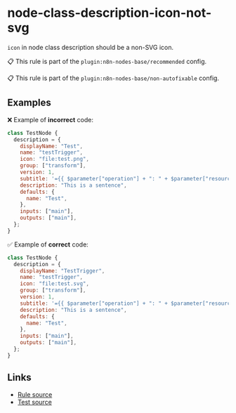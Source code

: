 [//]: # "File generated from a template. Do not edit this file directly."

# node-class-description-icon-not-svg

`icon` in node class description should be a non-SVG icon.

📋 This rule is part of the `plugin:n8n-nodes-base/recommended` config.

📋 This rule is part of the `plugin:n8n-nodes-base/non-autofixable` config.

## Examples

❌ Example of **incorrect** code:

```js
class TestNode {
  description = {
    displayName: "Test",
    name: "testTrigger",
    icon: "file:test.png",
    group: ["transform"],
    version: 1,
    subtitle: '={{ $parameter["operation"] + ": " + $parameter["resource"] }}',
    description: "This is a sentence",
    defaults: {
      name: "Test",
    },
    inputs: ["main"],
    outputs: ["main"],
  };
}
```

✅ Example of **correct** code:

```js
class TestNode {
  description = {
    displayName: "TestTrigger",
    name: "testTrigger",
    icon: "file:test.svg",
    group: ["transform"],
    version: 1,
    subtitle: '={{ $parameter["operation"] + ": " + $parameter["resource"] }}',
    description: "This is a sentence",
    defaults: {
      name: "Test",
    },
    inputs: ["main"],
    outputs: ["main"],
  };
}
```

## Links

- [Rule source](../../lib/rules/node-class-description-icon-not-svg.ts)
- [Test source](../../tests/node-class-description-icon-not-svg.test.ts)
